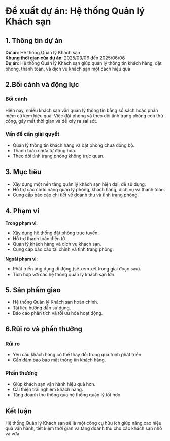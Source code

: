 # Đề xuất dự án: Hệ thống Quản lý Khách sạn

## 1. Thông tin dự án

**Dự án**: Hệ thống Quản lý Khách sạn  
**Khung thời gian của dự án**: 2025/03/06 đến 2025/06/06  
**Dự án**: Hệ thống Quản lý Khách sạn giúp quản lý thông tin khách hàng, đặt phòng, thanh toán, và dịch vụ khách sạn một cách hiệu quả

## 2.Bối cảnh và động lực

### Bối cảnh
Hiện nay, nhiều khách sạn vẫn quản lý thông tin bằng sổ sách hoặc phần mềm cũ kém hiệu quả. Việc đặt phòng và theo dõi tình trạng phòng còn thủ công, gây mất thời gian và dễ xảy ra sai sót.

### Vấn đề cần giải quyết
- Quản lý thông tin khách hàng và đặt phòng chưa đồng bộ.
- Thanh toán chưa tự động hóa.
- Theo dõi tình trạng phòng không trực quan.

## 3. Mục tiêu

- Xây dựng một nền tảng quản lý khách sạn hiện đại, dễ sử dụng.
- Hỗ trợ các chức năng quản lý phòng, khách hàng, dịch vụ và thanh toán.
- Cung cấp báo cáo chi tiết về doanh thu và tình trạng phòng.

## 4. Phạm vi

**Trong phạm vi**:
- Xây dựng hệ thống đặt phòng trực tuyến.
- Hỗ trợ thanh toán điện tử.
- Quản lý khách hàng và dịch vụ khách sạn.
- Cung cấp báo cáo tài chính và tình trạng phòng.

**Ngoài phạm vi**:
- Phát triển ứng dụng di động (sẽ xem xét trong giai đoạn sau).
- Tích hợp với các hệ thống quản lý khách sạn lớn.

## 5. Sản phẩm giao

- Hệ thống Quản lý Khách sạn hoàn chỉnh.
- Tài liệu hướng dẫn sử dụng.
- Báo cáo phân tích và tối ưu hóa hoạt động.

## 6.Rủi ro và phần thưởng

### Rủi ro
- Yêu cầu khách hàng có thể thay đổi trong quá trình phát triển.
- Cần đảm bảo bảo mật thông tin khách hàng.

### Phần thưởng
- Giúp khách sạn vận hành hiệu quả hơn.
- Cải thiện trải nghiệm khách hàng.
- Tăng doanh thu thông qua hệ thống quản lý tốt hơn.

## Kết luận
Hệ thống Quản lý Khách sạn sẽ là một công cụ hữu ích giúp nâng cao hiệu quả vận hành, tiết kiệm thời gian và tăng doanh thu cho các khách sạn nhỏ và vừa.
